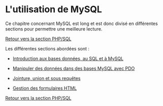 # L'utilisation de MySQL 

Ce chapitre concernant MySQL est long et est donc divisé en différentes sections pour permettre une meilleure lecture. 

[Retour vers la section PHP/SQL](https://github.com/CalcagnoLoic/aide_memoire/blob/main/R%C3%A9pertoire/sql.md)

Les différentes sections abordées sont : 

* [Introduction aux bases données, au SQL et à MySQL](https://github.com/CalcagnoLoic/aide_memoire/blob/main/R%C3%A9pertoire/chapPHP/intro.md)

* [Manipuler des données dans des bases MySQL avec PDO](https://github.com/CalcagnoLoic/aide_memoire/blob/main/R%C3%A9pertoire/chapPHP/manip.md)

* [Jointure, union et sous requêtes](https://github.com/CalcagnoLoic/aide_memoire/blob/main/R%C3%A9pertoire/chapPHP/join.md)

* [Gestion des formulaires HTML](https://github.com/CalcagnoLoic/aide_memoire/blob/main/R%C3%A9pertoire/chapPHP/form.md)

[Retour vers la section PHP/SQL](https://github.com/CalcagnoLoic/aide_memoire/blob/main/R%C3%A9pertoire/sql.md)

